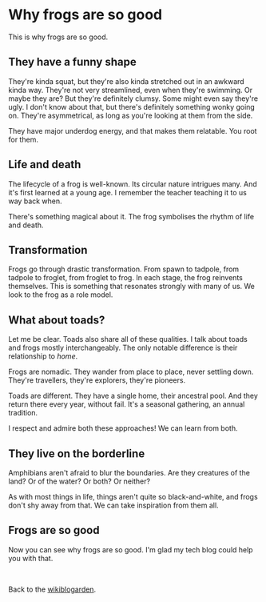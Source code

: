 # Why frogs are so good

This is why frogs are so good.

## They have a funny shape

They're kinda squat, but they're also kinda stretched out in an awkward kinda way. They're not very streamlined, even when they're swimming. Or maybe they are? But they're definitely clumsy. Some might even say they're ugly. I don't know about that, but there's definitely something wonky going on. They're asymmetrical, as long as you're looking at them from the side.

They have major underdog energy, and that makes them relatable. You root for them.

## Life and death

The lifecycle of a frog is well-known. Its circular nature intrigues many. And it's first learned at a young age. I remember the teacher teaching it to us way back when.

There's something magical about it. The frog symbolises the rhythm of life and death.

## Transformation

Frogs go through drastic transformation. From spawn to tadpole, from tadpole to froglet, from froglet to frog. In each stage, the frog reinvents themselves. This is something that resonates strongly with many of us. We look to the frog as a role model.

## What about toads?

Let me be clear. Toads also share all of these qualities. I talk about toads and frogs mostly interchangeably. The only notable difference is their relationship to *home*.

Frogs are nomadic. They wander from place to place, never settling down. They're travellers, they're explorers, they're pioneers.

Toads are different. They have a single home, their ancestral pool. And they return there every year, without fail. It's a seasonal gathering, an annual tradition.

I respect and admire both these approaches! We can learn from both.

## They live on the borderline

Amphibians aren't afraid to blur the boundaries. Are they creatures of the land? Or of the water? Or both? Or neither? 

As with most things in life, things aren't quite so black-and-white, and frogs don't shy away from that. We can take inspiration from them all.

## Frogs are so good

Now you can see why frogs are so good. I'm glad my tech blog could help you with that.

<br>

Back to the [wikiblogarden](/wikiblogarden).
